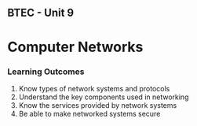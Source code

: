 ## BTEC - Unit 9

# Computer Networks

### Learning Outcomes
1. Know types of network systems and protocols
1. Understand the key components used in networking
1. Know the services provided by network systems
1. Be able to make networked systems secure